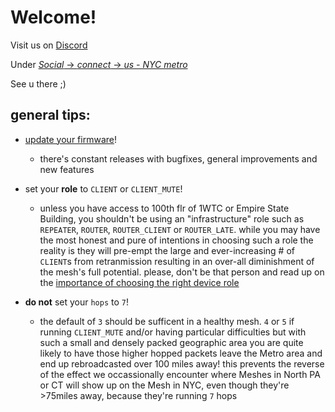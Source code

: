 # Welcome!

Visit us on [Discord](https://discord.com/invite/ktMAKGBnBs)

Under [_Social_ -> _connect_ -> _us - NYC metro_](https://discord.com/channels/867578229534359593/1202833898376138752)

See u there ;)


## general tips:

- [update your firmware](https://flasher.meshtastic.org)!
  - there's constant releases with bugfixes, general improvements and new features

- set your **role** to `CLIENT` or `CLIENT_MUTE`!
  - unless you have access to 100th flr of 1WTC or Empire State Building, you shouldn't be using an "infrastructure" role such as `REPEATER`, `ROUTER`, `ROUTER_CLIENT` or `ROUTER_LATE`.  while you may have the most honest and pure of intentions in choosing such a role the reality is they will pre-empt the large and ever-increasing # of `CLIENT`s from retranmission resulting in an over-all diminishment of the mesh's full potential.  please, don't be that person and read up on the [importance of choosing the right device role](https://meshtastic.org/blog/choosing-the-right-device-role/)

- **do not** set your `hops` to `7`!
  - the default of `3` should be sufficent in a healthy mesh.  `4` or `5` if running `CLIENT_MUTE` and/or having particular difficulties but with such a small and densely packed geographic area you are quite likely to have those higher hopped packets leave the Metro area and end up rebroadcasted over 100 miles away!  this prevents the reverse of the effect we occassionally encounter where Meshes in North PA or CT will show up on the Mesh in NYC, even though they're >75miles away, because they're running `7` hops
